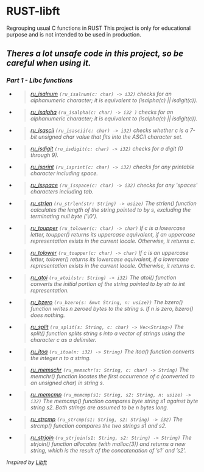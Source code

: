 # RUST-libft
Regrouping usual C functions in RUST
This project is only for educational purpose and is not intended to be used in production.

<em> Theres a lot unsafe code in this project, so be careful when using it. <em>
---
### Part 1 - Libc functions

* > [ru_isalnum](/ru_isalnum.rs) `(ru_isalnum(c: char) -> i32)` checks for an alphanumeric character; it is equivalent to (isalpha(c) || isdigit(c)).

* > [ru_isalpha](/ru_isalpha.rs) `(ru_isalpha(c: char) -> i32 )` checks  for an alphanumeric character; it is equivalent to (isalpha(c) || isdigit(c)).

* > [ru_isascii](/ru_isascii.rs) `(ru_isascii(c: char) -> i32)` checks whether c is a 7-bit unsigned char value that fits into the ASCII character set.

* > [ru_isdigit](/ru_isdigit.rs) `(ru_isdigit(c: char) -> i32)` checks for a digit (0 through 9).

* > [ru_isprint](/ru_isprint.rs) `(ru_isprint(c: char) -> i32)` checks for any printable character including space.

* > [ru_isspace](/ru_isspace.rs) `(ru_isspace(c: char) -> i32)` checks for any 'spaces' characters including tab.

* > [ru_strlen](/ru_strlen.rs) `(ru_strlen(str: String) -> usize)` The strlen() function calculates the length of the string pointed to by s, excluding the terminating null byte ('\0').

* > [ru_toupper](/ru_toupper.rs) `(ru_tolower(c: char) -> char)` If  c  is a lowercase letter, toupper() returns its uppercase equivalent, if an uppercase representation exists in the current locale.  Otherwise,
       it returns c.

* > [ru_tolower](/ru_tolower.rs) `(ru_toupper(c: char) -> char)` If c is an uppercase letter, tolower() returns its lowercase equivalent, if a lowercase representation exists in the current  locale.   Otherwise,
       it returns c.

* > [ru_atoi](/ru_atoi.rs) `(ru_atoi(str: String) -> i32)` The atoi() function converts the initial portion of the string pointed to by str to int representation.

* > [ru_bzero](/ru_bzero.rs) `(ru_bzero(s: &mut String, n: usize))` The bzero() function writes n zeroed bytes to the string s.  If n is zero, bzero() does nothing.

* > [ru_split](/ru_split.rs) `(ru_split(s: String, c: char) -> Vec<String>)` The split() function splits string s into a vector of strings using the character c as a delimiter.

* > [ru_itoa](/ru_itoa.rs) `(ru_itoa(n: i32) -> String)` The itoa() function converts the integer n to a string.

* > [ru_memschr](/ru_memschr.rs) `(ru_memschr(s: String, c: char) -> String)` The memchr() function locates the first occurrence of c (converted to an unsigned char) in string s.

* > [ru_memcmp](/ru_memcmp.rs) `(ru_memcmp(s1: String, s2: String, n: usize) -> i32)` The memcmp() function compares byte string s1 against byte string s2.  Both strings are assumed to be n bytes long.

* > [ru_strcmp](/ru_strcmp.rs) `(ru_strcmp(s1: String, s2: String) -> i32)` The strcmp() function compares the two strings s1 and s2.

* > [ru_strjoin](/ru_strjoin.rs) `(ru_strjoin(s1: String, s2: String) -> String)` The strjoin() function allocates (with malloc(3)) and returns a new string, which is the result of the concatenation of ’s1’ and ’s2’.

Inspired by [<em> Libft </em>](https://github.com/andersonhsporto/ft-libft)
